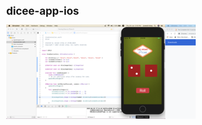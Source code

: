 # dicee-app-ios


![A simple IOS App Developed using Swift ](https://github.com/JaveedIshaq/dicee-app-ios/blob/master/app-screen-shot.png)
